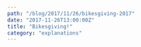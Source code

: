 ```yaml
---
path: "/blog/2017/11/26/bikesgiving-2017"
date: "2017-11-26T13:00:00Z"
title: "Bikesgiving!"
category: "explanations"
---
```




